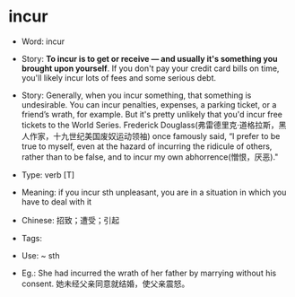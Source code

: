 # incur

- Word: incur
- Story: **To incur is to get or receive — and usually it's something you brought upon yourself**. If you don't pay your credit card bills on time, you'll likely incur lots of fees and some serious debt.
- Story: Generally, when you incur something, that something is undesirable. You can incur penalties, expenses, a parking ticket, or a friend’s wrath, for example. But it's pretty unlikely that you'd incur free tickets to the World Series. Frederick Douglass(弗雷德里克·道格拉斯，黑人作家，十九世纪美国废奴运动领袖) once famously said, “I prefer to be true to myself, even at the hazard of incurring the ridicule of others, rather than to be false, and to incur my own abhorrence(憎恨，厌恶)."

- Type: verb [T]
- Meaning: if you incur sth unpleasant, you are in a situation in which you have to deal with it
- Chinese: 招致；遭受；引起
- Tags: 
- Use: ~ sth
- Eg.: She had incurred the wrath of her father by marrying without his consent. 她未经父亲同意就结婚，使父亲震怒。

